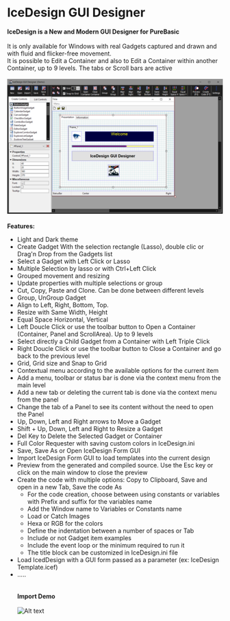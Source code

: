 # IceDesign GUI Designer

__IceDesign is a New and Modern GUI Designer for PureBasic__<br>
<br>
It is only available for Windows with real Gadgets captured and drawn and with fluid and flicker-free movement.<br>
It is possible to Edit a Container and also to Edit a Container within another Container, up to 9 levels. The tabs or Scroll bars are active<br>
<br>
![Alt text](/Images/IceDesign_1280x800.png?raw=true "IceDesign GUI Designer")<br><br>
**__Features:__**<br>
 - Light and Dark theme
 - Create Gadget With the selection rectangle (Lasso), double clic or Drag'n Drop from the Gadgets list 
 - Select a Gadget with Left Click or Lasso 
 - Multiple Selection by lasso or with Ctrl+Left Click
 - Grouped movement and resizing
 - Update properties with multiple selections or group
 - Cut, Copy, Paste and Clone. Can be done between different levels
 - Group, UnGroup Gadget
 - Align to Left, Right, Bottom, Top. 
 - Resize with Same Width, Height
 - Equal Space Horizontal, Vertical 
 - Left Doucle Click or use the toolbar button to Open a Container (Container, Panel and ScrollArea). Up to 9 levels
 - Select directly a Child Gadget from a Container with Left Triple Click
 - Right Doucle Click or use the toolbar button to Close a Container and go back to the previous level
 - Grid, Grid size and Snap to Grid
 - Contextual menu according to the available options for the current item
 - Add a menu, toolbar or status bar is done via the context menu from the main level
 - Add a new tab or deleting the current tab is done via the context menu from the panel
 - Change the tab of a Panel to see its content without the need to open the Panel
 - Up, Down, Left and Right arrows to Move a Gadget
 - Shift + Up, Down, Left and Right to Resize a Gadget
 - Del Key to Delete the Selected Gadget or Container
 - Full Color Requester with saving custom colors in IceDesign.ini
 - Save, Save As or Open IceDesign Form GUI
 - Import IceDesign Form GUI to load templates into the current design
 - Preview from the generated and compiled source. Use the Esc key or click on the main window to close the preview
 - Create the code with multiple options: Copy to Clipboard, Save and open in a new Tab, Save the code As
    - For the code creation, choose between using constants or variables with Prefix and suffix for the variables name
    - Add the Window name to Variables or Constants name
    - Load or Catch Images
    - Hexa or RGB for the colors
    - Define the indentation between a number of spaces or Tab
    - Include or not Gadget item examples
    - Include the event loop or the minimum required to run it
    - The title block can be customized in IceDesign.ini file
  - Load IcedDesign with a GUI form passed as a parameter (ex: IceDesign Template.icef)
- .....
<br><br><br>
__Import Demo__<br><br>
![Alt text](/gif_demo/IceDesign_Import_Demo.gif?raw=true "IceDesign GUI Designer")<br>
